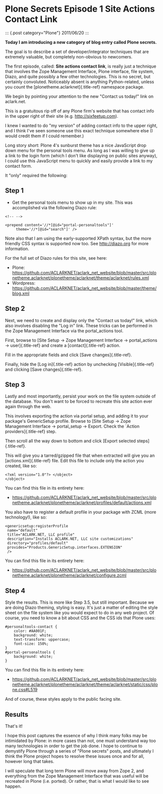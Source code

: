 # Plone Secrets Episode 1 Site Actions Contact Link

::: {.post category="Plone"}
2011/06/20
:::

**Today I am introducing a new category of blog entry called Plone
secrets.**

The goal is to describe a set of developer/integrator techniques that
are extremely valuable, but completely non-obvious to newcomers.

The first episode, called: **Site actions contact link**, is really just
a technique that involves the Zope Management Interface, Plone
interface, file system, Diazo, and quite possibly a few other
technologies. This is no secret, but certainly convoluted. Noticeably
absent is anything Python-related, unless you count the
[plonetheme.aclarknet]{.title-ref} namespace package.

We begin by pointing your attention to the new \"Contact us today!\"
link on aclark.net.

This is a gratuitous rip off of any Plone firm\'s website that has
contact info in the upper right of their site (e.g.
<http://sixfeetup.com>).

I knew I wanted to do \"my version\" of adding contact info to the upper
right, and I think I\'ve seen someone use this exact technique somewhere
else (I would credit them if I could remember.)

Long story short: Plone 4\'s sunburst theme has a nice JavaScript drop
down menu for the personal tools menu. As long as I was willing to give
up a link to the login form (which I don\'t like displaying on public
sites anyway), I could use this JavaScript menu to quickly and easily
provide a link to my contact form.

It \"only\" required the following:

## Step 1

-   Get the personal tools menu to show up in my site. This was
    accomplished via the following Diazo rule:

```{=html}
<!-- -->
```
    <prepend content='//*[@id="portal-personaltools"]'
         theme='//*[@id="search"]' />

Note also that I am using the early-supported XPath syntax, but the more
friendly CSS syntax is supported now too. See <http://diazo.org> for
more information.

For the full set of Diazo rules for this site, see here:

-   Plone:
    <https://github.com/ACLARKNET/aclark_net_website/blob/master/src/plonetheme.aclarknet/plonetheme/aclarknet/theme/aclarknet/rules.xml>
-   Wordpress:
    <https://github.com/ACLARKNET/aclark_net_website/blob/master/theme/blog.xml>

## Step 2

Next, we need to create and display only the \"Contact us today!\" link,
which also involves disabling the \"Log in\" link. These tricks can be
performed in the Zope Management Interface via the portal_actions tool.

First, browse to [Site Setup -\> Zope Management Interface -\>
portal_actions -\> user]{.title-ref} and create a [contact]{.title-ref}
action.

Fill in the appropriate fields and click [Save changes]{.title-ref}.

Finally, hide the [Log in]{.title-ref} action by unchecking
[Visible]{.title-ref} and clicking [Save changes]{.title-ref}.

## Step 3

Lastly and most importantly, persist your work on the file system
outside of the database. You don\'t want to be forced to recreate this
site action ever again through the web.

This involves exporting the action via portal setup, and adding it to
your package\'s GenericSetup profile. Browse to [Site Setup -\> Zope
Management Interface -\> portal_setup -\> Export. Check the \`Action
providers]{.title-ref} step.

Then scroll all the way down to bottom and click [Export selected
steps]{.title-ref}.

This will give you a tarred/gzipped file that when extracted will give
you an [actions.xml]{.title-ref} file. Edit this file to include only
the action you created, like so:

    <?xml version="1.0"?> </object>
    </object>

You can find this file in its entirety here:

-   <https://github.com/ACLARKNET/aclark_net_website/blob/master/src/plonetheme.aclarknet/plonetheme/aclarknet/profiles/default/actions.xml>

You also have to register a default profile in your package with ZCML
(more technology!), like so:

    <genericsetup:registerProfile
     name="default"
     title="ACLARK.NET, LLC profile"
     description="Installs ACLARK.NET, LLC site customizations"
     directory="profiles/default"
     provides="Products.GenericSetup.interfaces.EXTENSION"
     />

You can find this file in its entirety here:

-   <https://github.com/ACLARKNET/aclark_net_website/blob/master/src/plonetheme.aclarknet/plonetheme/aclarknet/configure.zcml>

## Step 4

Style the results. This is more like Step 3.5, but still important.
Because we are doing Diazo theming, styling is easy. It\'s just a matter
of editing the style sheet on the file system like you would expect to
do in any web project. Of course, you need to know a bit about CSS and
the CSS ids that Plone uses:

    #personaltools-contact {
        color: #AA001F;
        background: white;
        text-transform: uppercase;
        font-size: 150%;
    }
    #portal-personaltools {
        background: white;
    }

You can find this file in its entirety here:

-   <https://github.com/ACLARKNET/aclark_net_website/blob/master/src/plonetheme.aclarknet/plonetheme/aclarknet/theme/aclarknet/static/css/plone.css#L519>

And of course, these styles apply to the public facing site.

## Results

That\'s it!

I hope this post captures the essence of why I think many folks may be
intimidated by Plone: in more cases than not, one must understand way
too many technologies in order to get the job done. I hope to continue
to demystify Plone through a series of \"Plone secrets\" posts, and
ultimately I think the Plone project hopes to resolve these issues once
and for all, however long that takes.

I will speculate that long term Plone will move away from Zope 2, and
everything from the Zope Management Interface that was useful will be
recreated in Plone (i.e. ported). Or rather, that is what I would like
to see happen.
